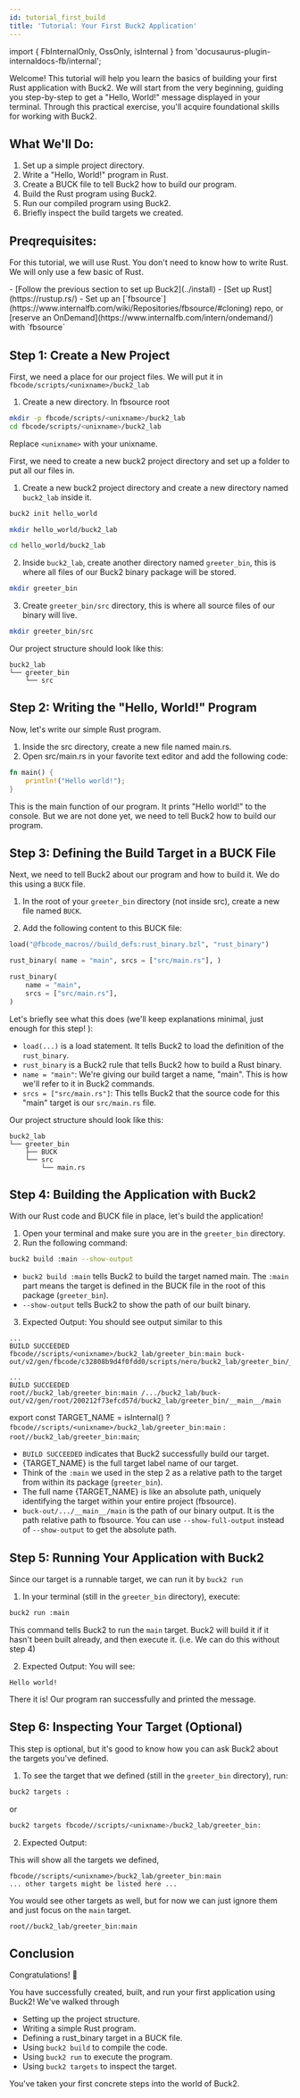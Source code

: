 ```yaml
---
id: tutorial_first_build
title: 'Tutorial: Your First Buck2 Application'
---
```


import { FbInternalOnly, OssOnly, isInternal } from
'docusaurus-plugin-internaldocs-fb/internal';

Welcome! This tutorial will help you learn the basics of building your first
Rust application with Buck2. We will start from the very beginning, guiding you
step-by-step to get a "Hello, World!" message displayed in your terminal.
Through this practical exercise, you'll acquire foundational skills for working
with Buck2.

## What We'll Do:

1. Set up a simple project directory.
2. Write a "Hello, World!" program in Rust.
3. Create a BUCK file to tell Buck2 how to build our program.
4. Build the Rust program using Buck2.
5. Run our compiled program using Buck2.
6. Briefly inspect the build targets we created.

## Preqrequisites:

For this tutorial, we will use Rust. You don't need to know how to write Rust.
We will only use a few basic of Rust.

<OssOnly>
- [Follow the previous section to set up Buck2](../install)
- [Set up Rust](https://rustup.rs/)
</OssOnly>
<FbInternalOnly>
- Set up an [`fbsource`](https://www.internalfb.com/wiki/Repositories/fbsource/#cloning) repo, or [reserve an OnDemand](https://www.internalfb.com/intern/ondemand/) with `fbsource`
</FbInternalOnly>

## Step 1: Create a New Project

<FbInternalOnly>

First, we need a place for our project files. We will put it in
`fbcode/scripts/<unixname>/buck2_lab`

1. Create a new directory. In fbsource root

```bash
mkdir -p fbcode/scripts/<unixname>/buck2_lab
cd fbcode/scripts/<unixname>/buck2_lab
```

Replace `<unixname>` with your unixname.

</FbInternalOnly>

<OssOnly>

First, we need to create a new buck2 project directory and set up a folder to
put all our files in.

1. Create a new buck2 project directory and create a new directory named
   `buck2_lab` inside it.

```bash
buck2 init hello_world

mkdir hello_world/buck2_lab

cd hello_world/buck2_lab
```

</OssOnly>

2. Inside `buck2_lab`, create another directory named `greeter_bin`, this is
   where all files of our Buck2 binary package will be stored.

```bash
mkdir greeter_bin
```

3. Create `greeter_bin/src` directory, this is where all source files of our
   binary will live.

```bash
mkdir greeter_bin/src
```

Our project structure should look like this:

```
buck2_lab
└── greeter_bin
    └── src
```

## Step 2: Writing the "Hello, World!" Program

Now, let's write our simple Rust program.

1. Inside the src directory, create a new file named main.rs.
2. Open src/main.rs in your favorite text editor and add the following code:

```rust
fn main() {
    println!("Hello world!");
}
```

This is the main function of our program. It prints "Hello world!" to the
console. But we are not done yet, we need to tell Buck2 how to build our
program.

## Step 3: Defining the Build Target in a BUCK File

Next, we need to tell Buck2 about our program and how to build it. We do this
using a `BUCK` file.

1. In the root of your `greeter_bin` directory (not inside src), create a new
   file named `BUCK`.

2. Add the following content to this BUCK file:

<FbInternalOnly>

```python
load("@fbcode_macros//build_defs:rust_binary.bzl", "rust_binary")

rust_binary( name = "main", srcs = ["src/main.rs"], )

```

</FbInternalOnly>

<OssOnly>

```python
rust_binary(
    name = "main",
    srcs = ["src/main.rs"],
)
```

</OssOnly>

Let's briefly see what this does (we'll keep explanations minimal, just enough
for this step! ):

- `load(...)` is a load statement. It tells Buck2 to load the definition of the
  `rust_binary`.
- `rust_binary` is a Buck2 rule that tells Buck2 how to build a Rust binary.
- `name = "main"`: We're giving our build target a name, "main". This is how
  we'll refer to it in Buck2 commands.
- `srcs = ["src/main.rs"]`: This tells Buck2 that the source code for this
  "main" target is our `src/main.rs` file.

Our project structure should look like this:

```
buck2_lab
└── greeter_bin
    ├── BUCK
    └── src
        └── main.rs
```

## Step 4: Building the Application with Buck2

With our Rust code and BUCK file in place, let's build the application!

1. Open your terminal and make sure you are in the `greeter_bin` directory.
2. Run the following command:

```bash
buck2 build :main --show-output
```

- `buck2 build :main` tells Buck2 to build the target named main. The `:main`
  part means the target is defined in the BUCK file in the root of this package
  (`greeter_bin`).
- `--show-output` tells Buck2 to show the path of our built binary.

3. Expected Output: You should see output similar to this

<FbInternalOnly>

```
...
BUILD SUCCEEDED
fbcode//scripts/<unixname>/buck2_lab/greeter_bin:main buck-out/v2/gen/fbcode/c32808b9d4f0fdd0/scripts/nero/buck2_lab/greeter_bin/__main__/main
```

</FbInternalOnly>

<OssOnly>

```
...
BUILD SUCCEEDED
root//buck2_lab/greeter_bin:main /.../buck2_lab/buck-out/v2/gen/root/200212f73efcd57d/buck2_lab/greeter_bin/__main__/main
```

</OssOnly>

export const TARGET_NAME = isInternal() ?
<code>fbcode//scripts/&lt;unixname&gt;/buck2_lab/greeter_bin:main</code> :
<code>root//buck2_lab/greeter_bin:main</code>;

- `BUILD SUCCEEDED` indicates that Buck2 successfully build our target.
- {TARGET_NAME} is the full target label name of our target.
- Think of the `:main` we used in the step 2 as a relative path to the target
  from within its package (`greeter_bin`).
- The full name {TARGET_NAME} is like an absolute path, uniquely identifying the
  target within your entire project (fbsource).
- `buck-out/.../__main__/main` is the path of our binary output. It is the path
  relative path to fbsource. You can use `--show-full-output` instead of
  `--show-output` to get the absolute path.

## Step 5: Running Your Application with Buck2

Since our target is a runnable target, we can run it by `buck2 run`

1. In your terminal (still in the `greeter_bin` directory), execute:

```bash
buck2 run :main
```

This command tells Buck2 to run the `main` target. Buck2 will build it if it
hasn't been built already, and then execute it. (i.e. We can do this without
step 4)

2. Expected Output: You will see:

```
Hello world!
```

There it is! Our program ran successfully and printed the message.

## Step 6: Inspecting Your Target (Optional)

This step is optional, but it's good to know how you can ask Buck2 about the
targets you've defined.

1. To see the target that we defined (still in the `greeter_bin` directory),
   run:

```bash
buck2 targets :
```

or

```bash
buck2 targets fbcode//scripts/<unixname>/buck2_lab/greeter_bin:
```

2. Expected Output:

This will show all the targets we defined,

<FbInternalOnly>

```
fbcode//scripts/<unixname>/buck2_lab/greeter_bin:main
... other targets might be listed here ...
```

You would see other targets as well, but for now we can just ignore them and
just focus on the `main` target.

</FbInternalOnly>

<OssOnly>

```
root//buck2_lab/greeter_bin:main
```

</OssOnly>

## Conclusion

Congratulations! 🎉

You have successfully created, built, and run your first application using
Buck2! We've walked through

- Setting up the project structure.
- Writing a simple Rust program.
- Defining a rust_binary target in a BUCK file.
- Using `buck2 build` to compile the code.
- Using `buck2 run` to execute the program.
- Using `buck2 targets` to inspect the target.

You've taken your first concrete steps into the world of Buck2.
